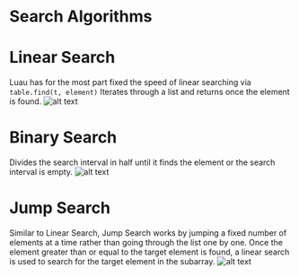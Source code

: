 # Search Algorithms

# Linear Search
Luau has for the most part fixed the speed of linear searching via ``table.find(t, element)``
Iterates through a list and returns once the element is found.
![alt text](https://media.geeksforgeeks.org/wp-content/cdn-uploads/Linear-Search.png)

# Binary Search
Divides the search interval in half until it finds the element or the search interval is empty.
![alt text](https://media.geeksforgeeks.org/wp-content/uploads/20220309171621/BinarySearch.png)

# Jump Search
Similar to Linear Search, Jump Search works by jumping a fixed number of elements at a time rather than going through the list one by one. Once the element greater than or equal to the target element is found, a linear search is used to search for the target element in the subarray.
![alt text](https://i.ytimg.com/vi/wNOoyZ45SmQ/maxresdefault.jpg)